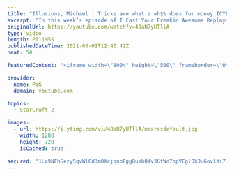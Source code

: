 ```yaml
---
title: "Illusions, Michael | Tricks are what a wh$% does for money ICYFAR G1"
excerpt: "In this week’s episode of I Cast Your Freakin Awesome Replays (ICYFAR) players sent in their replays where they tried to use spellcasters as creatively as possible.  NEW ICYFAR CHALLENGE: \"Forced Quarantine\" - Stop your opponent expanding and contain them as much as possible! Send submissions to fluxiorsc@gmail.com"
originalUrl: https://youtube.com/watch?v=48aH7yUTllA
type: video
length: PT11M5S
publishedDateTime: 2021-06-01T12:46:41Z
heat: 50

featuredContent: "<iframe width=\"800\" height=\"500\" frameborder=\"0\" src=\"https://www.youtube.com/embed/48aH7yUTllA\" allow=\"accelerometer; autoplay; encrypted-media; gyroscope; picture-in-picture\" allowfullscreen></iframe>"

provider:
  name: PiG
  domain: youtube.com

topics:
  - StarCraft 2

images:
  - url: https://i.ytimg.com/vi/48aH7yUTllA/maxresdefault.jpg
    width: 1280
    height: 720
    isCached: true

secured: "1Lx9NFhSezy5qvWl0d3m0XcjqnbFggBukhQ4v3GfWd7opVEglOk0uGov1Xi71PKDrSirDQ2ErgMLQbqSmKHWI17pNR5uKKrLFvM08ICR3iahIOlmLnz5AspoL7lCrnr81C4SOBW+dbGY2FVMS7o/J79m3OaInNhj4ysztrF2XNGPlEmvfid0VNLKlu0PU9tuWsGn94f+B9OaK35uh4qzjOxM5xZckvwKUrwQbOC7CGA53qFEpQY1bfph6TaaJm2O3f+/dQAgI11sGGDC3GQYAd0U6w7k+dEz8c8hBsju6SWiVX3M6C9yTPlxBx9qftYH/OT5gm+6yFrD8k3/fKZUuLsr+jn7rn2An907mr+oESG8gaD91QcEcIZwfqs7G4XWYdaebfJxnfupwRJH1PbNwcvuQVITlXubCaH/EoLWAlw=;+ezn8xdddOn/2sQ8x+kxwg=="
---
```


